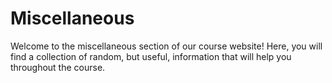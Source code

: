 <!-- file_identifier: mkoknpPCAQRd7BAMeFJh -->
<!-- markdownlint-disable MD041 MD036 MD024 MD022 -->

# Miscellaneous

Welcome to the miscellaneous section of our course website!
Here, you will find a collection of random, but useful, information that will help you throughout the course.
